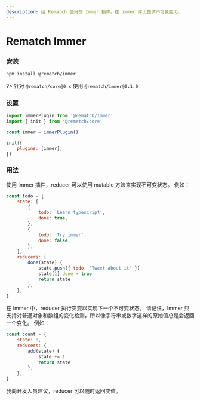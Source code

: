 ```yaml
---
description: 给 Rematch 使用的 Immer 插件。在 immer 库上提供不可变能力。
---
```


# Rematch Immer

### 安装

```bash
npm install @rematch/immer
```

?> 针对 `@rematch/core@0.x` 使用 `@rematch/immer@0.1.0`

### 设置

```javascript
import immerPlugin from '@rematch/immer'
import { init } from '@rematch/core'

const immer = immerPlugin()

init({
	plugins: [immer],
})
```

### 用法

使用 Immer 插件，reducer 可以使用 mutable 方法来实现不可变状态。 例如：

```javascript
const todo = {
	state: [
		{
			todo: 'Learn typescript',
			done: true,
		},
		{
			todo: 'Try immer',
			done: false,
		},
	],
	reducers: {
		done(state) {
			state.push({ todo: 'Tweet about it' })
			state[1].done = true
			return state
		},
	},
}
```

在 Immer 中，reducer 执行突变以实现下一个不可变状态。 请记住，Immer 只支持对普通对象和数组的变化检测，所以像字符串或数字这样的原始值总是会返回一个变化。 例如：

```javascript
const count = {
	state: 0,
	reducers: {
		add(state) {
			state += 1
			return state
		},
	},
}
```

我向开发人员建议，reducer 可以随时返回变值。
